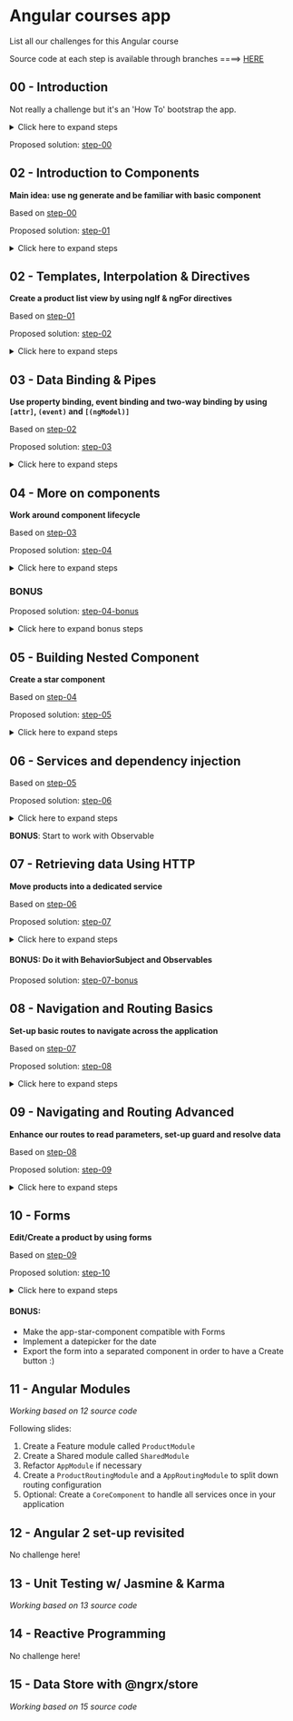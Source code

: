 # Angular courses app

List all our challenges for this Angular course

Source code at each step is available through branches ====> [HERE](https://github.com/firehist/angular-courses-app/branches/yours)

## 00 - Introduction

Not really a challenge but it's an 'How To' bootstrap the app.

<details>
<summary>Click here to expand steps</summary>

### Install NVM (if wanted

1. Install NVM (https://github.com/creationix/nvm#install-script)
2. Install a Node Version through NVM
```
nvm install 7
nvm alias default 7
```

### Ensure node is installed w/ npm

```
$ node -v
v8.1.0
$ npm -v
5.0.3
```

### Install [@angular/cli](https://cli.angular.io) globally

`npm install -g @angular/cli

### Boostrap an angular cli application (updated guide on official website https://cli.angular.io)
```
ng new myProjectName
cd myProjectName
# Run the application through http://localhost:4200
ng serve
```

</details>


Proposed solution: [step-00](https://github.com/firehist/angular-courses-app/tree/step-00)

## 02 - Introduction to Components

**Main idea: use ng generate and be familiar with basic component**

Based on [step-00](https://github.com/firehist/angular-courses-app/tree/step-00)

Proposed solution: [step-01](https://github.com/firehist/angular-courses-app/tree/step-01)

<details>
<summary>Click here to expand steps</summary>

1. Create a component called `header`

```
$ ng generate component header
```

2. Add the selector element `<app-header></<app-header>` into the main HTML `app.component.html`
3. Play with template to see what's going on
  a. Add [ngx-bootstrap](https://github.com/valor-software/ngx-bootstrap/blob/development/docs/getting-started/ng-cli.md) or [angular2-materialize](https://github.com/InfomediaLtd/angular2-materialize#installing--configuring-angular2-materialize-in-projects-created-with-the-angular-cli)
  c. Design a navbar header to display the name of app and links for future routes
  b. Add code between `<app-header>` and `</<app-header>`
  c. be genious :D

</details>

## 02 - Templates, Interpolation & Directives

**Create a product list view by using ngIf & ngFor directives**

Based on [step-01](https://github.com/firehist/angular-courses-app/tree/step-01)

Proposed solution: [step-02](https://github.com/firehist/angular-courses-app/tree/step-02)

<details>
<summary>Click here to expand steps</summary>

1. Create a component called `product-list`

```
ng generate component product/product-list
```

2. Inject the created component into the `app.component.html`

```
<app-product-list></app-product-list>
```

3. Now, add an default products list into our `ProductListComponent` class (find below a default products array)

  ```
  products = [
        {
            "id": 1,
            "productName": "Leaf Rake",
            "productCode": "GDN-0011",
            "releaseDate": "March 19, 2016",
            "description": "Leaf rake with 48-inch wooden handle.",
            "price": 19.95,
            "starRating": 3.2,
            "imageUrl": "http://openclipart.org/image/300px/svg_to_png/26215/Anonymous_Leaf_Rake.png"
        },
        {
            "id": 2,
            "productName": "Garden Cart",
            "productCode": "GDN-0023",
            "releaseDate": "March 18, 2016",
            "description": "15 gallon capacity rolling garden cart",
            "price": 32.99,
            "starRating": 4.2,
            "imageUrl": "http://openclipart.org/image/300px/svg_to_png/58471/garden_cart.png"
        },
        {
            "id": 5,
            "productName": "Hammer",
            "productCode": "TBX-0048",
            "releaseDate": "May 21, 2016",
            "description": "Curved claw steel hammer",
            "price": 8.9,
            "starRating": 4.8,
            "imageUrl": "http://openclipart.org/image/300px/svg_to_png/73/rejon_Hammer.png"
        },
        {
            "id": 8,
            "productName": "Saw",
            "productCode": "TBX-0022",
            "releaseDate": "May 15, 2016",
            "description": "15-inch steel blade hand saw",
            "price": 11.55,
            "starRating": 3.7,
            "imageUrl": "http://openclipart.org/image/300px/svg_to_png/27070/egore911_saw.png"
        },
        {
            "id": 10,
            "productName": "Video Game Controller",
            "productCode": "GMG-0042",
            "releaseDate": "October 15, 2015",
            "description": "Standard two-button video game controller",
            "price": 35.95,
            "starRating": 4.6,
            "imageUrl": "http://openclipart.org/image/300px/svg_to_png/120337/xbox-controller_01.png"
        }
    ]
  ```

4. Work on the product-list component template
    - Add a table to display product (display image url as text)
  
    - Use `*ngIf` directive to show the table if there is no product in the array
  
    - Use `*ngFor` directive on `<tr>` element to repeat this element as many times as products in the array
  
5. Bonus: Create a ProductListDetail component to replace HTML code of `*ngFor`

</details>

## 03 - Data Binding & Pipes

**Use property binding, event binding and two-way binding by using `[attr]`, `(event)` and `[(ngModel)]`**

Based on [step-02](https://github.com/firehist/angular-courses-app/tree/step-02)

Proposed solution: [step-03](https://github.com/firehist/angular-courses-app/tree/step-03)

<details>
<summary>Click here to expand steps</summary>

1. Display image as `<img src...` into the table with a *property binding* to `product.imageUrl` 
2. Add a button to show/hide all images on the page (you can handle click by using `<button (click)="myPublicMethod()"></button>`)
The text should be adapted to the current stage: `Show the images` or `Hide the images`
3. Set-up using banana in the box `[()]` the `ngModel` on the filter input text (two-way binding)
4. Create a custom Pipe to reverse a word & use it to display the filter text value.

</details>

## 04 - More on components

**Work around component lifecycle**

Based on [step-03](https://github.com/firehist/angular-courses-app/tree/step-03)

Proposed solution: [step-04](https://github.com/firehist/angular-courses-app/tree/step-04)

<details>
<summary>Click here to expand steps</summary>

1. Develop the `product` pipe and use it into the product-list view (to filter products array).
2. Use Component lifecycle to `console.log` a message into the `onInit` event
3. Add specific style for the product-list component
4. Add pipe to products `*ngFor` (eg: currency, uppercase, etc.)

</details>

### BONUS

Proposed solution: [step-04-bonus](https://github.com/firehist/angular-courses-app/tree/step-04-bonus)

<details>
<summary>Click here to expand bonus steps</summary>

Filter products without pipe. And add rating sort and so on.

</details>

## 05 - Building Nested Component

**Create a star component**

Based on [step-04](https://github.com/firehist/angular-courses-app/tree/step-04)

Proposed solution: [step-05](https://github.com/firehist/angular-courses-app/tree/step-05)

<details>
<summary>Click here to expand steps</summary>

1. Create a `starComponent` which display the rating with stars
2. Use this component into our `productListComponent` and place it next to existing `product.starRating`
3. Set-up `rating` input into `starComponent`
4. Set-up `ratingClicked` output into `starComponent`
5. Listen `ratingClicked` event from `ProductListComponent`

</details>

## 06 - Services and dependency injection

Based on [step-05](https://github.com/firehist/angular-courses-app/tree/step-05)

Proposed solution: [step-06](https://github.com/firehist/angular-courses-app/tree/step-06)

<details>
<summary>Click here to expand steps</summary>

1. Create a new angular service called `ProductService`

`$ ng generate service shared/models/product`

2. Ensure that it will be declared at our appModule level
3. Move the IProduct interface and the products array from our `productListComponent` to this new service
4. Write a public `getProducts` method to access to this products array

</details>

**BONUS**: Start to work with Observable

## 07 - Retrieving data Using HTTP

**Move products into a dedicated service**

Based on [step-06](https://github.com/firehist/angular-courses-app/tree/step-06)

Proposed solution: [step-07](https://github.com/firehist/angular-courses-app/tree/step-07)

<details>
<summary>Click here to expand steps</summary>

### Install json-server as fake backend server

1. Instal [`json-server`](https://github.com/typicode/json-server) package

```
npm install --server json-server
```

2. Create a folder `server`
3. Create a file into created folder called `db.json` with following content

```
{
    "products": [
        {
            "id": 1,
            "productName": "Leaf Rake",
            "productCode": "GDN-0011",
            "releaseDate": "March 19, 2016",
            "description": "Leaf rake with 48-inch wooden handle.",
            "price": 19.95,
            "starRating": 3.2,
            "imageUrl": "http://openclipart.org/image/300px/svg_to_png/26215/Anonymous_Leaf_Rake.png"
        },
        {
            "id": 2,
            "productName": "Garden Cart",
            "productCode": "GDN-0023",
            "releaseDate": "March 18, 2016",
            "description": "15 gallon capacity rolling garden cart",
            "price": 32.99,
            "starRating": 4.2,
            "imageUrl": "http://openclipart.org/image/300px/svg_to_png/58471/garden_cart.png"
        },
        {
            "id": 3,
            "productName": "Hammer",
            "productCode": "TBX-0048",
            "releaseDate": "May 21, 2016",
            "description": "Curved claw steel hammer",
            "price": 8.9,
            "starRating": 4.8,
            "imageUrl": "http://openclipart.org/image/300px/svg_to_png/73/rejon_Hammer.png"
        },
        {
            "id": 4,
            "productName": "Saw",
            "productCode": "TBX-0022",
            "releaseDate": "May 15, 2016",
            "description": "15-inch steel blade hand saw",
            "price": 11.55,
            "starRating": 3.7,
            "imageUrl": "http://openclipart.org/image/300px/svg_to_png/27070/egore911_saw.png"
        },
        {
            "id": 5,
            "productName": "Video Game Controller",
            "productCode": "GMG-0042",
            "releaseDate": "October 15, 2015",
            "description": "Standard two-button video game controller",
            "price": 35.95,
            "starRating": 4.6,
            "imageUrl": "http://openclipart.org/image/300px/svg_to_png/120337/xbox-controller_01.png"
        }
    ]
}
```
4. Edit the `package.json` file and add into `scripts` section the following line

```
"api": "json-server --watch ./server/db.json"
```

5. Then you can run your backend server by type the following command and enjoy http://localhost:3000

```
npm run api
```

#### Just Do It!

1. Import the `HttpModule` into the `AppModule` (if not already done)

    1. Install the `@angular/http` module
    2. Import the `HttpModule` into our `AppModule`

2. Inject `Http` into our `ProductService`
3. Update the `getProducts()` method to make a `get` call to our API Service `http://localhost:3000/products`
4. Use `RxJS` methods:

    1. `map` to convert the string result into a JSON Object
    2. `do` to `console.log` the JSON Object
    3. `catch` to attach a method to handle errors
    4. Imports
    
```
import { Observable } from 'rxjs/Observable'
import 'rxjs/add/operator/mergeMap';
```

5. Change into `ProductListComponent` the way we retrieve the data from our `ProductService`

</details>

#### BONUS: Do it with BehaviorSubject and Observables

Proposed solution: [step-07-bonus](https://github.com/firehist/angular-courses-app/tree/step-07-bonus)

## 08 - Navigation and Routing Basics

**Set-up basic routes to navigate across the application**

Based on [step-07](https://github.com/firehist/angular-courses-app/tree/step-07)

Proposed solution: [step-08](https://github.com/firehist/angular-courses-app/tree/step-08)

<details>
<summary>Click here to expand steps</summary>

We'll create 3 main routes: `/welcome`, `/products` and `/products/:id`.

1. Import the `RouterModule` into the `AppModule` (if not already there)

    - Install the `@angular/router` module

    ```
    $ npm install --save @angular/router
    ```

    - Import the `RouterModule` into our `AppModule` from installed package
    - Use the `RouterModule.forRoot([])` syntax to describe the application's routes (Note that `RouterModule.forChild([])` is used in angular sub-module of our application to avoid colision)

2. Create a basic `ProductDetailComponent` and a `WelcomeComponent` with angular cli

```
$ ng generate component modules/welcome
$ ng generate component modules/product/product --flat=true
$ ng generate component modules/product/product-detail
```

3. Create manually a ts file `./src/app/app.routes.ts` to centralize application routes and set-up our 3 routes: `/welcome`, `/products` and `/products/:id`. In order to organize routes, split products routes into a separated file `./.src/app/modules/product/product.routes.ts` with the same syntax.

```
import { Routes } from '@angular/router';

export const APP_ROUTES: Routes = [
    // Routes
]
```

4. Add the `<router-outlet></router-outlet>` directive into our `app.component.html` and `modules/product/product.component.html` to place views
5. Replace `RouterModule.forRoot([])` into `app.module.ts` to use the routes

```
import { APP_ROUTES } from './app.routes.ts`

// Some code ...

RouterModule.forRoot(APP_ROUTES)
```

6. Replace links into the top bar by using the directive `routerLink` directive and `routerLinkActive` to set style on current active link!
7. Replace links into our `ProductListComponent` in order to go to the detail page
8. Add a back button to the `ProductDetailComponent`.

```
<button routerLink="../">Back to products</button>
```

</details>

## 09 - Navigating and Routing Advanced

**Enhance our routes to read parameters, set-up guard and resolve data**

Based on [step-08](https://github.com/firehist/angular-courses-app/tree/step-08)

Proposed solution: [step-09](https://github.com/firehist/angular-courses-app/tree/step-09)

<details>
<summary>Click here to expand steps</summary>

1. Write a `getProduct(id: number): Observable<IProduct>` method into our `ProductService`

- This method looks like the existing `getProducts(): Observable<Array<IProduct>>` method
- Call the following URL instead: `http://localhost:3000/product/ID` where `ID` is the requested product id

2. Set-up a **resolve** called `product` in order to get the product object (`IProduct`)  into our `ProductDetailComponent`

- Create a new file injectable called `product.resolve.ts`

```
$ ng generate service shared/resolves/product-resolve
```

- Refactor the class name from `ProductResolveService` to `ProductResolve` & the filename from `product-resolve.service.ts` into `product.resolve.ts`
- Import the `ProductResolve` class into the `app.module.ts` file and add it into the `providers: []` array
- The class must implement the interface `Resolve<T>` imported from the `@angular/router` module
- This interface force you to write a method

```
class ProductResolve implements Resolve<T> {

    resolve(route: ActivatedRouteSnapshot, state: RouterStateSnapshot): Observable<T> | Promise<T> | T {
        // Your code can return an Observable, a Promise or T (T is a generic type, can be number, string, IProduct, etc.)
        // Here T is IProduct
    }

}
```

- Now, we'll write the body of this function

    - Retrieve id from URL params
    - Return the `getProduct(id)` from our `ProductService` to get our `Observable<IProduct>`

3. Add the resolve to the wanted route, here into the `product.routes.ts`

```
{ path: ':id', component: ProductDetailComponent, resolve: {
    product: ProductResolve
} }
```

*Here you should see when navigating to this route, a request sent to your server!*

4. Retrieve the `Observable<IProduct>` into our `ProductDetailComponent`

- Import & Inject the `ActivatedRoute` from `@angular/router`

```
import { ActivatedRoute } from '@angular/router';
// …
class ProductDetailComponent implements OnInit {
    constructor(private _route: ActivatedRoute) {} 
}
```

- Retrieve the `data` observable from `ActivatedRoute` and assign it to a class variable called `product$`

```
this.product$ = this._route.data.map(data => data.product)
```

5. Design the `ProductDetailComponent` HTML in order to display our `product$` information.  Use the pipe `async` into the `*ngIf`

```
<div *ngIf="product$ | async; let product; else noProductTemplate">
    ID: {{ product.id }}
</div>
<ng-template #noProductTemplate>
    <h4>No product found!</h4>
</ng-template>
```

6. Set-up into the HTML a button to go to the next product id (`product.id++`)

7. Set-up a **guard** to check if the given id is a number

- Generate a guard by using ng cli

```
$ ng generate guard --module app.module shared/guards/product-id
// --module will provide automatically the created file into our app.module.ts
```

- Update the code in order to check that the id param is well a number. Display a `console.error` else and redirect to the product list route

```
canActivate(
    next: ActivatedRouteSnapshot,
    state: RouterStateSnapshot): Observable<boolean> | Promise<boolean> | boolean {
    const id = Number(next.params.id)
    if (isNaN(id) || id > 0) {
        // console.error & redirect
    }
    return true
}
```

- Add the guard to the wanted route, here into the `product.routes.ts`

```
{ path: ':id', component: ProductDetailComponent, resolve: {
    product: ProductResolve
}, canActivate: [ProductIdGuard] }
```

Here we go! 👌

**Resolve**: It prepares our data for the targeted component

**Guard**: It active/deactive a route based on custom check (here that the id is a number)

</details>

## 10 - Forms

**Edit/Create a product by using forms**

Based on [step-09](https://github.com/firehist/angular-courses-app/tree/step-09)

Proposed solution: [step-10](https://github.com/firehist/angular-courses-app/tree/step-10)

<details>
<summary>Click here to expand steps</summary>

1. Import @angular modules `FormsModule` & `ReactiveFormsModule`
2. Display a form to feed all field about product in HTML (in `ProductDetailComponent`)

    - You can use ngIf/else syntax

```
<div *ngIf="myTest; else toto">
  // Displayed if myTest
</div>
<ng-template #toto>
  // Displayed else
</ng-template>
```

4. Create the forms in `model driver` way into the component

- Import useful artefact from `@angular/forms`: `FormBuilder`, `FormGroup`, `Validators`
- Inject the `FormBuilder`
- Design the form into the constructor

5. Create and connect the HTML form to the JS FormGroup by using these directives: `FormGroup`, `FormControlName`
6. Handle error message into the view by using the forms
7. Create a custom validator and use it in the view. For example a Code validator.
8. Write the submit method in order to save the product

</details>

#### BONUS:

- Make the app-star-component compatible with Forms
- Implement a datepicker for the date
- Export the form into a separated component in order to have a Create button :)



## 11 - Angular Modules

*Working based on 12 source code*

Following slides:

1. Create a Feature module called `ProductModule`
2. Create a Shared module called `SharedModule`
3. Refactor `AppModule` if necessary
4. Create a `ProductRoutingModule` and a `AppRoutingModule` to split down routing configuration
5. Optional: Create a `CoreComponent` to handle all services once in your application

## 12 - Angular 2 set-up revisited

No challenge here!

## 13 - Unit Testing w/ Jasmine & Karma

*Working based on 13 source code*

## 14 - Reactive Programming

No challenge here!

## 15 - Data Store with @ngrx/store

*Working based on 15 source code*
